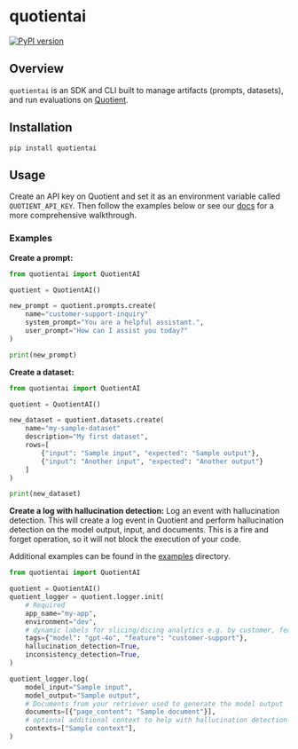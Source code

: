# quotientai
[![PyPI version](https://img.shields.io/pypi/v/quotientai)](https://pypi.org/project/quotientai)

## Overview

`quotientai` is an SDK and CLI built to manage artifacts (prompts, datasets), and run evaluations on [Quotient](https://quotientai.co).

## Installation

```console
pip install quotientai
```

## Usage

Create an API key on Quotient and set it as an environment variable called `QUOTIENT_API_KEY`. Then follow the examples below or see our [docs](https://docs.quotientai.co) for a more comprehensive walkthrough.

### Examples

**Create a prompt:**

```python
from quotientai import QuotientAI

quotient = QuotientAI()

new_prompt = quotient.prompts.create(
    name="customer-support-inquiry"
    system_prompt="You are a helpful assistant.",
    user_prompt="How can I assist you today?"
)

print(new_prompt)
```

**Create a dataset:**

```python
from quotientai import QuotientAI

quotient = QuotientAI()

new_dataset = quotient.datasets.create(
    name="my-sample-dataset"
    description="My first dataset",
    rows=[
        {"input": "Sample input", "expected": "Sample output"},
        {"input": "Another input", "expected": "Another output"}
    ]
)

print(new_dataset)
```

**Create a log with hallucination detection:**
Log an event with hallucination detection. This will create a log event in Quotient and perform hallucination detection on the model output, input, and documents. This is a fire and forget operation, so it will not block the execution of your code.

Additional examples can be found in the [examples](examples) directory.

```python
from quotientai import QuotientAI

quotient = QuotientAI()
quotient_logger = quotient.logger.init(
    # Required
    app_name="my-app",
    environment="dev",
    # dynamic labels for slicing/dicing analytics e.g. by customer, feature, etc
    tags={"model": "gpt-4o", "feature": "customer-support"},
    hallucination_detection=True,
    inconsistency_detection=True,
)

quotient_logger.log(
    model_input="Sample input",
    model_output="Sample output",
    # Documents from your retriever used to generate the model output
    documents=[{"page_content": "Sample document"}], 
    # optional additional context to help with hallucination detection
    contexts=["Sample context"], 
)
```
